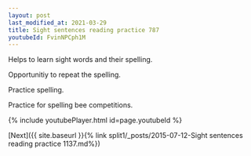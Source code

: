 ```yaml
---
layout: post
last_modified_at: 2021-03-29
title: Sight sentences reading practice 787
youtubeId: FvinNPCph1M
---
```

 
 
Helps to learn sight words and their spelling.

Opportunitiy to repeat the spelling. 

Practice spelling. 
 
Practice for spelling bee competitions. 
 
{% include youtubePlayer.html id=page.youtubeId %}
 
 

[Next]({{ site.baseurl }}{% link  split1/_posts/2015-07-12-Sight sentences reading practice 1137.md%})
 
